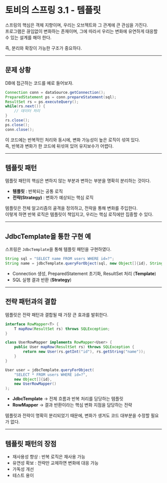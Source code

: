 # 토비의 스프링 3.1 - 템플릿

스프링의 핵심은 객체 지향이며, 우리는 오브젝트와 그 관계에 큰 관심을 가진다.  
프로그램은 끊임없이 변화하는 존재이며, 그에 따라서 우리는 변화에 유연하게 대응할 수 있는 설계를 해야 한다.

즉, 분리와 확장이 가능한 구조가 중요하다.

---

## 문제 상황

DB에 접근하는 코드를 예로 들어보자.

```java
Connection conn = dataSource.getConnection();
PreparedStatement ps = conn.prepareStatement(sql);
ResultSet rs = ps.executeQuery();
while(rs.next()) {
    // 데이터 처리
}
rs.close();
ps.close();
conn.close();
```

이 코드에는 반복적인 처리와 동시에, 변화 가능성이 높은 로직이 섞여 있다.  
즉, 반복과 변화가 한 코드에 뒤섞여 있어 유지보수가 어렵다.

---

## 템플릿 패턴

템플릿 패턴의 핵심은 변하지 않는 부분과 변하는 부분을 명확히 분리하는 것이다.

- **템플릿** : 반복되는 공통 로직  
- **전략(Strategy)** : 변화가 예상되는 핵심 로직  

템플릿은 전체 알고리즘의 골격을 정의하고, 전략을 통해 변화를 주입한다.  
이렇게 하면 반복 로직은 템플릿이 책임지고, 우리는 핵심 로직에만 집중할 수 있다.

---

## JdbcTemplate을 통한 구현 예

스프링은 `JdbcTemplate`을 통해 템플릿 패턴을 구현하였다.

```java
String sql = "SELECT name FROM users WHERE id=?";
String name = jdbcTemplate.queryForObject(sql, new Object[]{id}, String.class);
```

- Connection 생성, PreparedStatement 초기화, ResultSet 처리 (**Template**)  
- SQL 실행 결과 반환 (**Strategy**)  

---

## 전략 패턴과의 결합

템플릿은 전략 패턴과 결합될 때 가장 큰 효과를 발휘한다.

```java
interface RowMapper<T> {
    T mapRow(ResultSet rs) throws SQLException;
}

class UserRowMapper implements RowMapper<User> {
    public User mapRow(ResultSet rs) throws SQLException {
        return new User(rs.getInt("id"), rs.getString("name"));
    }
}

User user = jdbcTemplate.queryForObject(
    "SELECT * FROM users WHERE id=?",
    new Object[]{id},
    new UserRowMapper()
);
```

- **JdbcTemplate** → 전체 흐름과 반복 처리를 담당하는 템플릿  
- **RowMapper** → 결과 반환이라는 핵심 변화 지점을 담당하는 전략  

템플릿과 전략이 명확히 분리되었기 때문에, 변화가 생겨도 코드 대부분을 수정할 필요가 없다.

---

## 템플릿 패턴의 장점

- 재사용성 향상 : 반복 로직은 재사용 가능  
- 유연성 확보 : 전략만 교체하면 변화에 대응 가능  
- 가독성 개선  
- 테스트 용이  
